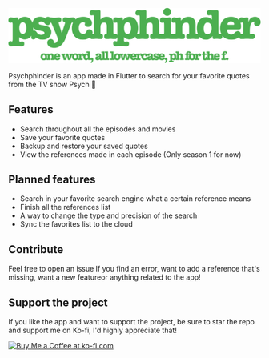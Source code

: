 ![Psych](https://github.com/daih27/psychphinder/blob/master/github_assets/logo.png?raw=true)

Psychphinder is an app made in Flutter to search for your favorite quotes from the TV show Psych 🍍

## Features

- Search throughout all the episodes and movies
- Save your favorite quotes
- Backup and restore your saved quotes
- View the references made in each episode (Only season 1 for now)

## Planned features

- Search in your favorite search engine what a certain reference means
- Finish all the references list
- A way to change the type and precision of the search
- Sync the favorites list to the cloud

## Contribute

Feel free to open an issue If you find an error, want to add a reference that's missing, want a new featureor anything related to the app!

## Support the project

If you like the app and want to support the project, be sure to star the repo and support me on Ko-fi, I'd highly appreciate that!

<a href='https://ko-fi.com/D1D7NDV5D' target='_blank'><img height='36' style='border:0px;height:36px;' src='https://storage.ko-fi.com/cdn/kofi4.png?v=3' border='0' alt='Buy Me a Coffee at ko-fi.com' /></a>